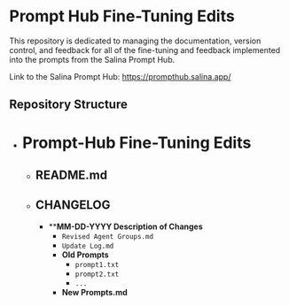 # Prompt Hub Fine-Tuning Edits
This repository is dedicated to managing the documentation, version control, and feedback for all of the fine-tuning and feedback implemented into the prompts from the Salina Prompt Hub.

Link to the Salina Prompt Hub: https://prompthub.salina.app/

## Repository Structure

- # Prompt-Hub Fine-Tuning Edits
  - ## README.md
  - ## CHANGELOG
    - ****MM-DD-YYYY Description of Changes**
      - `Revised Agent Groups.md`
      - `Update Log.md`
      - **Old Prompts**
        - `prompt1.txt`
        - `prompt2.txt`
        - `...`
      - **New Prompts.md** 
